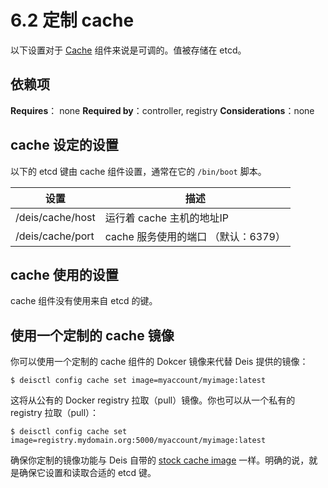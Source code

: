 # 6.2 定制 cache

以下设置对于 [Cache][1] 组件来说是可调的。值被存储在 etcd。

## 依赖项

**Requires**： none
**Required by**：controller, registry
**Considerations**：none

## cache 设定的设置

以下的 etcd 键由 cache 组件设置，通常在它的 `/bin/boot` 脚本。

设置|描述
--|--
/deis/cache/host|运行着 cache 主机的地址IP
/deis/cache/port|cache 服务使用的端口 （默认：6379）

## cache 使用的设置

cache 组件没有使用来自 etcd 的键。

## 使用一个定制的 cache 镜像

你可以使用一个定制的 cache 组件的 Dokcer 镜像来代替 Deis 提供的镜像：

```
$ deisctl config cache set image=myaccount/myimage:latest
```

这将从公有的 Docker registry 拉取（pull）镜像。你也可以从一个私有的 registry 拉取（pull）：

```
$ deisctl config cache set image=registry.mydomain.org:5000/myaccount/myimage:latest
```

确保你定制的镜像功能与 Deis 自带的 [stock cache image][2]  一样。明确的说，就是确保它设置和读取合适的 etcd 键。


  [1]: http://docs.deis.io/en/latest/understanding_deis/components/#cache
  [2]: https://github.com/deis/deis/tree/master/cache